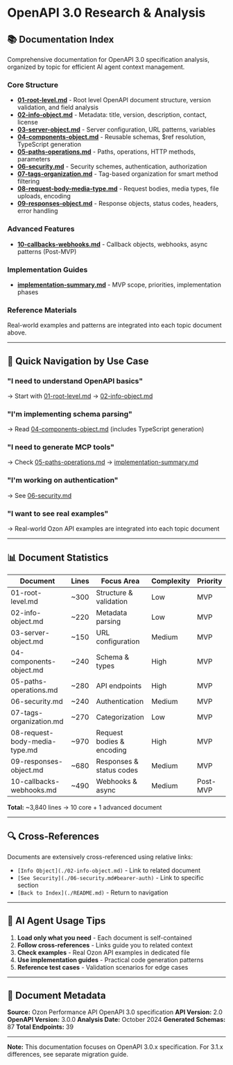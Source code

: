 # OpenAPI 3.0 Research & Analysis

## 📚 Documentation Index

Comprehensive documentation for OpenAPI 3.0 specification analysis, organized by topic for efficient AI agent context management.

### Core Structure
- **[01-root-level.md](./01-root-level.md)** - Root level OpenAPI document structure, version validation, and field analysis
- **[02-info-object.md](./02-info-object.md)** - Metadata: title, version, description, contact, license
- **[03-server-object.md](./03-server-object.md)** - Server configuration, URL patterns, variables
- **[04-components-object.md](./04-components-object.md)** - Reusable schemas, $ref resolution, TypeScript generation
- **[05-paths-operations.md](./05-paths-operations.md)** - Paths, operations, HTTP methods, parameters
- **[06-security.md](./06-security.md)** - Security schemes, authentication, authorization
- **[07-tags-organization.md](./07-tags-organization.md)** - Tag-based organization for smart method filtering
- **[08-request-body-media-type.md](./08-request-body-media-type.md)** - Request bodies, media types, file uploads, encoding
- **[09-responses-object.md](./09-responses-object.md)** - Response objects, status codes, headers, error handling

### Advanced Features
- **[10-callbacks-webhooks.md](./10-callbacks-webhooks.md)** - Callback objects, webhooks, async patterns (Post-MVP)

### Implementation Guides
- **[implementation-summary.md](./implementation-summary.md)** - MVP scope, priorities, implementation phases

### Reference Materials
Real-world examples and patterns are integrated into each topic document above.

---

## 🎯 Quick Navigation by Use Case

### "I need to understand OpenAPI basics"
→ Start with [01-root-level.md](./01-root-level.md) → [02-info-object.md](./02-info-object.md)

### "I'm implementing schema parsing"
→ Read [04-components-object.md](./04-components-object.md) (includes TypeScript generation)

### "I need to generate MCP tools"
→ Check [05-paths-operations.md](./05-paths-operations.md) → [implementation-summary.md](./implementation-summary.md)

### "I'm working on authentication"
→ See [06-security.md](./06-security.md)

### "I want to see real examples"
→ Real-world Ozon API examples are integrated into each topic document

---

## 📊 Document Statistics

| Document | Lines | Focus Area | Complexity | Priority |
|----------|-------|------------|------------|----------|
| 01-root-level.md | ~300 | Structure & validation | Low | MVP |
| 02-info-object.md | ~220 | Metadata parsing | Low | MVP |
| 03-server-object.md | ~150 | URL configuration | Medium | MVP |
| 04-components-object.md | ~240 | Schema & types | High | MVP |
| 05-paths-operations.md | ~280 | API endpoints | High | MVP |
| 06-security.md | ~240 | Authentication | Medium | MVP |
| 07-tags-organization.md | ~270 | Categorization | Low | MVP |
| 08-request-body-media-type.md | ~970 | Request bodies & encoding | High | MVP |
| 09-responses-object.md | ~680 | Responses & status codes | Medium | MVP |
| 10-callbacks-webhooks.md | ~490 | Webhooks & async | Medium | Post-MVP |

**Total:** ~3,840 lines → 10 core + 1 advanced document

---

## 🔍 Cross-References

Documents are extensively cross-referenced using relative links:
- `[Info Object](./02-info-object.md)` - Link to related document
- `[See Security](./06-security.md#bearer-auth)` - Link to specific section
- `[Back to Index](./README.md)` - Return to navigation

---

## 🤖 AI Agent Usage Tips

1. **Load only what you need** - Each document is self-contained
2. **Follow cross-references** - Links guide you to related context
3. **Check examples** - Real Ozon API examples in dedicated file
4. **Use implementation guides** - Practical code generation patterns
5. **Reference test cases** - Validation scenarios for edge cases

---

## 📝 Document Metadata

**Source:** Ozon Performance API OpenAPI 3.0 specification
**API Version:** 2.0
**OpenAPI Version:** 3.0.0
**Analysis Date:** October 2024
**Generated Schemas:** 87
**Total Endpoints:** 39

---

**Note:** This documentation focuses on OpenAPI 3.0.x specification. For 3.1.x differences, see separate migration guide.
